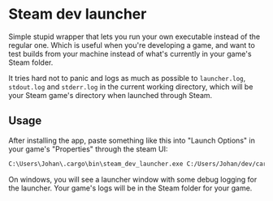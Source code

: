 # Steam dev launcher

Simple stupid wrapper that lets you run your own executable instead of the
regular one. Which is useful when you're developing a game, and want to test
builds from your machine instead of what's currently in your game's Steam
folder.

It tries hard not to panic and logs as much as possible to `launcher.log`,
`stdout.log` and `stderr.log` in the current working directory, which will be
your Steam game's directory when launched through Steam.

## Usage

After installing the app, paste something like this into "Launch Options" in
your game's "Properties" through the steam UI:

```txt
C:\Users\Johan\.cargo\bin\steam_dev_launcher.exe C:/Users/Johan/dev/cargo_space/target/debug/cargo_space.exe %command%
```

On windows, you will see a launcher window with some debug logging for the
launcher. Your game's logs will be in the Steam folder for your game.